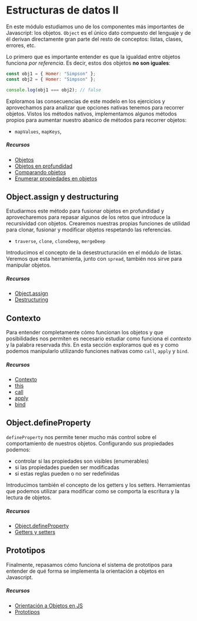 # Estructuras de datos II

En este módulo estudiamos uno de los componentes más importantes de Javascript: los objetos. `Object` es el único dato compuesto del lenguaje y de él derivan directamente gran parte del resto de conceptos: listas, clases, errores, etc.

Lo primero que es importante entender es que la igualdad entre objetos funciona _por referencia_. Es decir, estos dos objetos **no son iguales**:

```javascript
const obj1 = { Homer: "Simpson" };
const obj2 = { Homer: "Simpson" };

console.log(obj1 === obj2); // false
```

Exploramos las consecuencias de este modelo en los ejercicios y aprovechamos para analizar que opciones nativas tenemos para recorrer objetos. Vistos los métodos nativos, implementamos algunos métodos propios para aumentar nuestro abanico de métodos para recorrer objetos:

- `mapValues`, `mapKeys`,

##### Recursos

- [Objetos](https://eloquentjavascript.net/04_data.html#h_cqg63Sxe3o)
- [Objetos en profundidad](https://developer.mozilla.org/en-US/docs/Web/JavaScript/Guide/Working_with_Objects)
- [Comparando objetos](https://developer.mozilla.org/en-US/docs/Web/JavaScript/Guide/Working_with_Objects#comparing_objects)
- [Enumerar propiedades en objetos](https://developer.mozilla.org/en-US/docs/Web/JavaScript/Guide/Working_with_Objects#enumerate_the_properties_of_an_object)

## Object.assign y destructuring

Estudiarmos este método para fusionar objetos en profundidad y aprovecharemos para repasar algunos de los retos que introduce la recursividad con objetos. Crearemos nuestras propias funciones de utilidad para clonar, fusionar y modificar objetos respetando las referencias.

- `traverse`, `clone`, `cloneDeep`, `mergeDeep`

Introducimos el concepto de la desestructuración en el módulo de listas. Veremos que esta herramienta, junto con `spread`, también nos sirve para manipular objetos.

##### Recursos

- [Object.assign](https://developer.mozilla.org/en-US/docs/Web/JavaScript/Reference/Global_Objects/Object/assign)
- [Destructuring](https://developer.mozilla.org/en-US/docs/Web/JavaScript/Reference/Operators/Destructuring_assignment)

## Contexto

Para entender completamente cómo funcionan los objetos y que posibilidades nos permiten es necesario estudiar como funciona el _contexto_ y la palabra reservada _this_. En esta sección exploramos qué es y como podemos manipularlo utilizando funciones nativas como `call`, `apply` y `bind`.

##### Recursos

- [Contexto](https://eloquentjavascript.net/03_functions.html#h_D2Yui+mx6D)
- [this](https://developer.mozilla.org/en-US/docs/Web/JavaScript/Reference/Operators/this)
- [call](https://developer.mozilla.org/en-US/docs/Web/JavaScript/Reference/Global_Objects/Function/call)
- [apply](https://developer.mozilla.org/en-US/docs/Web/JavaScript/Reference/Global_Objects/Function/apply)
- [bind](https://developer.mozilla.org/en-US/docs/Web/JavaScript/Reference/Global_Objects/Function/bind)

## Object.defineProperty

`defineProperty` nos permite tener mucho más control sobre el comportamiento de nuestros objetos. Configurando sus propiedades podemos:

- controlar si las propiedades son visibles (enumerables)
- si las propiedades pueden ser modificadas
- si estas reglas pueden o no ser redefinidas

Introducimos también el concepto de los getters y los setters. Herramientas que podemos utilizar para modificar como se comporta la escritura y la lectura de objetos.

##### Recursos

- [Object.defineProperty](https://developer.mozilla.org/en-US/docs/Web/JavaScript/Reference/Global_Objects/Object/defineProperty)
- [Getters y setters](https://developer.mozilla.org/en-US/docs/Web/JavaScript/Guide/Working_with_Objects#defining_getters_and_setters)

## Prototipos

Finalmente, repasamos cómo funciona el sistema de prototipos para entender de qué forma se implementa la orientación a objetos en Javascript.

##### Recursos

- [Orientación a Objetos en JS](https://eloquentjavascript.net/06_object.html)
- [Prototipos](https://developer.mozilla.org/en-US/docs/Learn/JavaScript/Objects/Object_prototypes)
